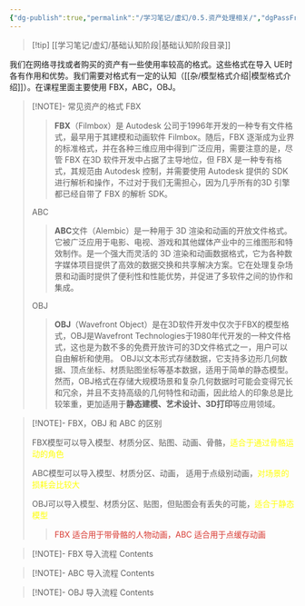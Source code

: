 ```yaml
---
{"dg-publish":true,"permalink":"/学习笔记/虚幻/0.5.资产处理相关/","dgPassFrontmatter":true}
---
```


> [!tip] [[学习笔记/虚幻/基础认知阶段\|基础认知阶段目录]]

我们在网络寻找或者购买的资产有一些使用率较高的格式。这些格式在导入 UE时各有作用和优势。我们需要对格式有一定的认知（[[杂/模型格式介绍\|模型格式介绍]]）。在课程里面主要使用 FBX，ABC，OBJ。

> [!NOTE]- 常见资产的格式
> FBX
>> **FBX**（Filmbox）是 Autodesk 公司于1996年开发的一种专有文件格式，最早用于其建模和动画软件 Filmbox。随后，FBX 逐渐成为业界的标准格式，并在各种三维应用中得到广泛应用，需要注意的是，尽管 FBX 在3D 软件开发中占据了主导地位，但 FBX 是一种专有格式，其规范由 Autodesk 控制，并需要使用 Autodesk 提供的 SDK 进行解析和操作，不过对于我们无需担心，因为几乎所有的3D 引擎都已经自带了 FBX 的解析 SDK。
> 
> ABC
> >**ABC**文件（Alembic）是一种用于 3D 渲染和动画的开放文件格式。它被广泛应用于电影、电视、游戏和其他媒体产业中的三维图形和特效制作。是一个强大而灵活的 3D 渲染和动画数据格式，它为各种数字媒体项目提供了高效的数据交换和共享解决方案。它在处理复杂场景和动画时提供了便利性和性能优势，并促进了多软件之间的协作和集成。
> 
> OBJ
> >**OBJ**（Wavefront Object）是在3D软件开发中仅次于FBX的模型格式，OBJ是Wavefront Technologies于1980年代开发的一种文件格式，这也是为数不多的免费开放许可的3D文件格式之一，用户可以自由解析和使用。
> >OBJ以文本形式存储数据，它支持多边形几何数据、顶点坐标、材质贴图坐标等基本数据，适用于简单的静态模型。然而，OBJ格式在存储大规模场景和复杂几何数据时可能会变得冗长和冗余，并且不支持高级的几何特性和动画，因此给人的印象总是比较笨重，更加适用于**静态建模、艺术设计、3D打印**等应用领域。
> 

> [!NOTE]- FBX，OBJ 和 ABC 的区别
>
> FBX模型可以导入模型、材质分区、贴图、动画、骨骼，<font color="#ffff00">适合于通过骨骼运动的角色</font>
> 
> ABC模型可以导入模型、材质分区、动画， 适用于点级别动画，<font color="#ffff00">对场景的损耗会比较大</font>
> 
> OBJ可以导入模型、材质分区、贴图，但贴图会有丢失的可能，<font color="#ffff00">适合于静态模型</font>
> 
> > <font color="#d83931">FBX 适合用于带骨骼的人物动画，ABC 适合用于点缓存动画</font>


> [!NOTE]- FBX 导入流程
> Contents


> [!NOTE]- ABC 导入流程
> Contents


> [!NOTE]- OBJ 导入流程
> Contents
